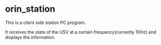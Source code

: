 orin_station
============

This is a client side station PC program.

It receives the state of the USV at a certain frequency(currently 10Hz) and displays the information.
